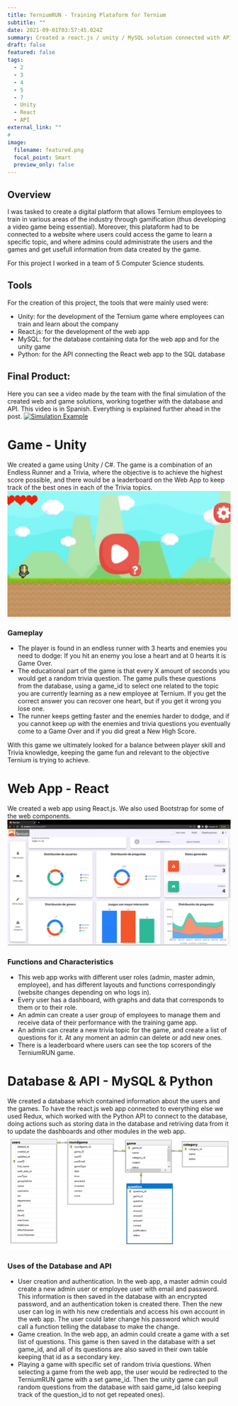 ```yaml
---
title: TerniumRUN - Training Plataform for Ternium
subtitle: ""
date: 2021-09-01T03:57:45.024Z
summary: Created a react.js / unity / MySQL solution connected with APIs for a project working with TERNIUM, behind the idea of creating an interactive Training Plataform for new employees.
draft: false
featured: false
tags:
  - 2
  - 3
  - 4
  - 5
  - 7
  - Unity
  - React
  - API
external_link: ""
# 
image:
  filename: featured.png
  focal_point: Smart
  preview_only: false
---
```


## Overview
I was tasked to create a digital platform that allows Ternium employees to train in various areas of the industry through gamification (thus developing a video game being essential). Moreover, this plataform had to be connected to a website where users could access the game to learn a specific topic, and where admins could administrate the users and the games and get usefull information from data created by the game.

For this project I worked in a team of 5 Computer Science students.

## Tools
For the creation of this project, the tools that were mainly used were:
+ Unity: for the development of the Ternium game where employees can train and learn about the company
+ React.js: for the development of the web app
+ MySQL: for the database containing data for the web app and for the unity game
+ Python: for the API connecting the React web app to the SQL database

## Final Product:
Here you can see a video made by the team with the final simulation of the created web and game solutions, working together with the database and API. This video is in Spanish. Everything is explained further ahead in the post.
[![Simulation Example](https://img.youtube.com/vi/ZcBAOGCeF5Y/0.jpg)](https://www.youtube.com/watch?v=ZcBAOGCeF5Y)

# Game - Unity
We created a game using Unity / C#. The game is a combination of an Endless Runner and a Trivia, where the objective is to achieve the highest score possible, and there would be a leaderboard on the Web App to keep track of the best ones in each of the Trivia topics. 
![Game Main Screen](img1.png "Main Screen")
### Gameplay
+ The player is found in an endless runner with 3 hearts and enemies you need to dodge: If you hit an enemy you lose a heart and at 0 hearts it is Game Over.
+ The educational part of the game is that every X amount of seconds you would get a random trivia question. The game pulls these questions from the database, using a game_id to select one related to the topic you are currently learning as a new employee at Ternium. If you get the correct answer you can recover one heart, but if you get it wrong you lose one.
+ The runner keeps getting faster and the enemies harder to dodge, and if you cannot keep up with the enemies and trivia questions you eventually come to a Game Over and if you did great a New High Score. 

With this game we ultimately looked for a balance between player skill and Trivia knowledge, keeping the game fun and relevant to the objective Ternium is trying to achieve.

# Web App - React
We created a web app using React.js. We also used Bootstrap for some of the web components. 
![Web App Admin Dashboard](img2.png "Admin Dashboard")
### Functions and Characteristics
+ This web app works with different user roles (admin, master admin, employee), and has different layouts and functions correspondingly (website changes depending on who logs in).
+ Every user has a dashboard, with graphs and data that corresponds to them or to their role.
+ An admin can create a user group of employees to manage them and receive data of their performance with the training game app.
+ An admin can create a new trivia topic for the game, and create a list of questions for it. At any moment an admin can delete or add new ones.
+ There is a leaderboard where users can see the top scorers of the TerniumRUN game.

# Database & API - MySQL & Python
We created a database which contained information about the users and the games. To have the react.js web app connected to everything else we used Redux, which worked with the Python API to connect to the database, doing actions such as storing data in the database and retriving data from it to update the dashboards and other modules in the web app.
![Database Structure](img3.png "Database Structure")
### Uses of the Database and API
+ User creation and authentication. In the web app, a master admin could create a new admin user or employee user with email and password. This information is then saved in the database with an encrypted password, and an authentication token is created there. Then the new user can log in with his new credentials and access his own account in the web app. The user could later change his password which would call a function telling the database to make the change.
+ Game creation. In the web app, an admin could create a game with a set list of questions. This game is then saved in the database with a set game_id, and all of its questions are also saved in their own table keeping that id as a secondary key.
+ Playing a game with specific set of random trivia questions. When selecting a game from the web app, the user would be redirected to the TerniumRUN game with a set game_id. Then the unity game can pull random questions from the database with said game_id (also keeping track of the question_id to not get repeated ones).


